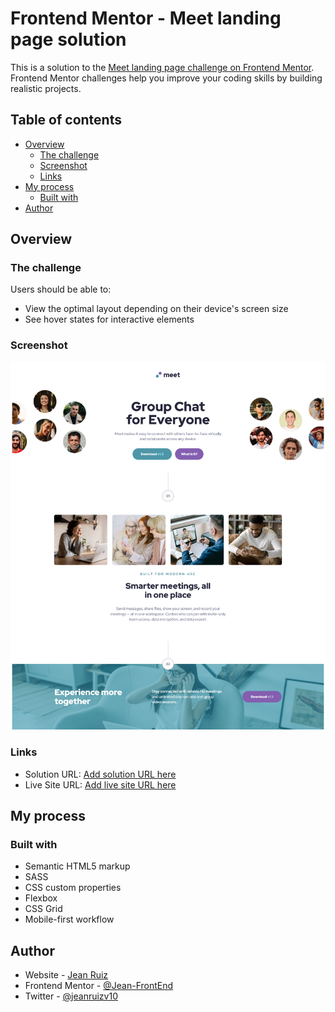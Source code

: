 # Frontend Mentor - Meet landing page solution

This is a solution to the [Meet landing page challenge on Frontend Mentor](https://www.frontendmentor.io/challenges/meet-landing-page-rbTDS6OUR). Frontend Mentor challenges help you improve your coding skills by building realistic projects. 

## Table of contents

- [Overview](#overview)
  - [The challenge](#the-challenge)
  - [Screenshot](#screenshot)
  - [Links](#links)
- [My process](#my-process)
  - [Built with](#built-with)
- [Author](#author)


## Overview

### The challenge

Users should be able to:

- View the optimal layout depending on their device's screen size
- See hover states for interactive elements

### Screenshot

![](./assets/desktop/screenshot.png)


### Links

- Solution URL: [Add solution URL here](https://your-solution-url.com)
- Live Site URL: [Add live site URL here](https://your-live-site-url.com)

## My process

### Built with

- Semantic HTML5 markup
- SASS
- CSS custom properties
- Flexbox
- CSS Grid
- Mobile-first workflow


## Author

- Website - [Jean Ruiz](https://github.com/Jean-FrontEnd)
- Frontend Mentor - [@Jean-FrontEnd](https://www.frontendmentor.io/profile/Jean-FrontEnd)
- Twitter - [@jeanruizv10](https://twitter.com/JeanRuizV10)
